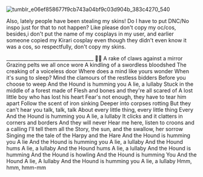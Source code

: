 ![tumblr_e06ef858677f9cb743a04bf9c03d904b_383c4270_540](https://github.com/user-attachments/assets/94de1ac8-a196-4697-a87c-0a85c342c295)

Also, lately people have been stealing my skins! Do I have to put DNC/No inspo just for that to not happen? Like please don't copy my oc/cos, besides,i don't put the name of my cosplays in my user, and earlier someone copied my Kirari cosplay even though they didn't even know it was a cos, so respectfully, don't copy my skins.

____________________________________ 🥹🙏
A rake of claws against a mirror
Grazing pelts we all once wore
A kindling of a swordless bloodshed
The creaking of a voiceless door
Where does a mind like yours wonder
When it's sung to sleep?
Mind the clamours of the restless bidders
Before you choose to weep
And the Hound is humming you
A lie, a lullaby
Stuck in the middle of a forest made of
Flesh and bones and they're all scared of
A lost little boy who has lost his heart
Fear's not enough, they have to tear him apart
Follow the scent of iron sinking
Deeper into corpses rotting
But they can't hear you talk, talk, talk
About every little thing, every little thing
Every
And the Hound is humming you
A lie, a lullaby
It clicks and it clatters in corners and borders
And they will never
Hear me here, listen to croons and a calling
I'll tell them all the
Story, the sun, and the swallow, her sorrow
Singing me the tale of the Harpy and the Hare
And the Hound is humming you
A lie
And the Hound is humming you
A lie, a lullaby
And the Hound hums
A lie, a lullaby
And the Hound hums
A lie, a lullaby
And the Hound is humming
And the Hound is howling
And the Hound is humming
You
And the Hound
A lie, A lullaby
And the Hound is humming you
A lie, a lullaby
Hmm, hmm, hmm-mm

